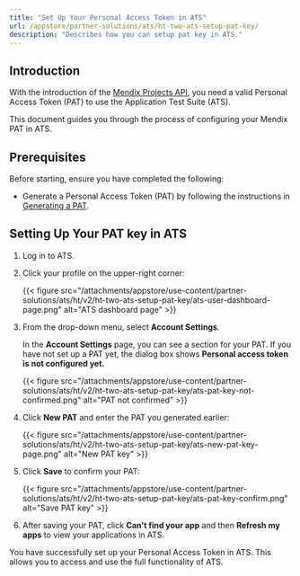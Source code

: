 ```yaml
---
title: "Set Up Your Personal Access Token in ATS"
url: /appstore/partner-solutions/ats/ht-two-ats-setup-pat-key/
description: "Describes how you can setup pat key in ATS."
---
```


## Introduction

With the introduction of the [Mendix Projects API](/apidocs-mxsdk/apidocs/projects-api/), you need a valid Personal Access Token (PAT) to use the Application Test Suite (ATS).

This document guides you through the process of configuring your Mendix PAT in ATS.


## Prerequisites

Before starting, ensure you have completed the following:

* Generate a Personal Access Token (PAT) by following the instructions in [Generating a PAT](/apidocs-mxsdk/apidocs/pipelines-api/#generate).

## Setting Up Your PAT key in ATS

1. Log in to ATS.

2. Click your profile on the upper-right corner:

   {{< figure src="/attachments/appstore/use-content/partner-solutions/ats/ht/v2/ht-two-ats-setup-pat-key/ats-user-dashboard-page.png" alt="ATS dashboard page" >}}

3. From the drop-down menu, select **Account Settings**.

   In the **Account Settings** page, you can see a section for your PAT. If you have not set up a PAT yet, the dialog box shows **Personal access token is not configured yet.**

   {{< figure src="/attachments/appstore/use-content/partner-solutions/ats/ht/v2/ht-two-ats-setup-pat-key/ats-pat-key-not-confirmed.png" alt="PAT not confirmed" >}}

4. Click **New PAT** and enter the PAT you generated earlier:

   {{< figure src="/attachments/appstore/use-content/partner-solutions/ats/ht/v2/ht-two-ats-setup-pat-key/ats-new-pat-key-page.png" alt="New PAT key" >}}

5. Click **Save** to confirm your PAT:

   {{< figure src="/attachments/appstore/use-content/partner-solutions/ats/ht/v2/ht-two-ats-setup-pat-key/ats-pat-key-confirm.png" alt="Save PAT key" >}}

6. After saving your PAT, click **Can't find your app** and then **Refresh my apps** to view your applications in ATS.

You have successfully set up your Personal Access Token in ATS. This allows you to access and use the full functionality of ATS.





